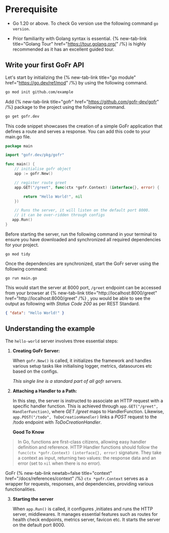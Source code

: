 # Prerequisite

- Go 1.20 or above.
  To check Go version use the following command `go version`.

- Prior familiarity with Golang syntax is essential. {% new-tab-link title="Golang Tour" href="https://tour.golang.org/" /%} is highly recommended as it has an excellent guided tour.

## Write your first GoFr API

Let's start by initializing the {% new-tab-link title="go module" href="https://go.dev/ref/mod" /%} by using the following command.

```bash
go mod init github.com/example
```

Add {% new-tab-link title="gofr" href="https://github.com/gofr-dev/gofr" /%} package to the project using the following command.

```bash
go get gofr.dev
```

This code snippet showcases the creation of a simple GoFr application that defines a route and serves a response. 
You can add this code to your main.go file.

```go
package main

import "gofr.dev/pkg/gofr"

func main() {
    // initialise gofr object
    app := gofr.New()

    // register route greet
    app.GET("/greet", func(ctx *gofr.Context) (interface{}, error) {

        return "Hello World!", nil
    })

    // Runs the server, it will listen on the default port 8000.
    // it can be over-ridden through configs
   app.Run()
}
```

Before starting the server, run the following command in your terminal to ensure you have downloaded and synchronized all required dependencies for your project.

`go mod tidy`

Once the dependencies are synchronized, start the GoFr server using the following command:

`go run main.go`

This would start the server at 8000 port, `/greet` endpoint can be accessed from your browser at {% new-tab-link title="http://localhost:8000/greet" href="http://localhost:8000/greet" /%} , you would be able to see the output as following with _Status Code 200_ as per REST Standard.

```json
{ "data": "Hello World!" }
```

## Understanding the example

The `hello-world` server involves three essential steps:

1. **Creating GoFr Server:**

   When `gofr.New()` is called, it initializes the framework and handles various setup tasks like initialising logger, metrics, datasources etc based on the configs.

   _This single line is a standard part of all gofr servers._

2. **Attaching a Handler to a Path:**

   In this step, the server is instructed to associate an HTTP request with a specific handler function. This is achieved through `app.GET("/greet", HandlerFunction)`, where _GET /greet_ maps to HandlerFunction. Likewise, `app.POST("/todo", ToDoCreationHandler)` links a _POST_ request to the /todo endpoint with _ToDoCreationHandler_.

   **Good To Know**

> In Go, functions are first-class citizens, allowing easy handler definition and reference.
> HTTP Handler functions should follow the `func(ctx *gofr.Context) (interface{}, error)` signature.
> They take a context as input, returning two values: the response data and an error (set to `nil` when there is no error).

GoFr {% new-tab-link  newtab=false title="context" href="/docs/references/context" /%} `ctx *gofr.Context` serves as a wrapper for requests, responses, and dependencies, providing various functionalities.

3. **Starting the server**

   When `app.Run()` is called, it configures ,initiates and runs the HTTP server, middlewares. It manages essential features such as routes for health check endpoints, metrics server, favicon etc. It starts the server on the default port 8000.
